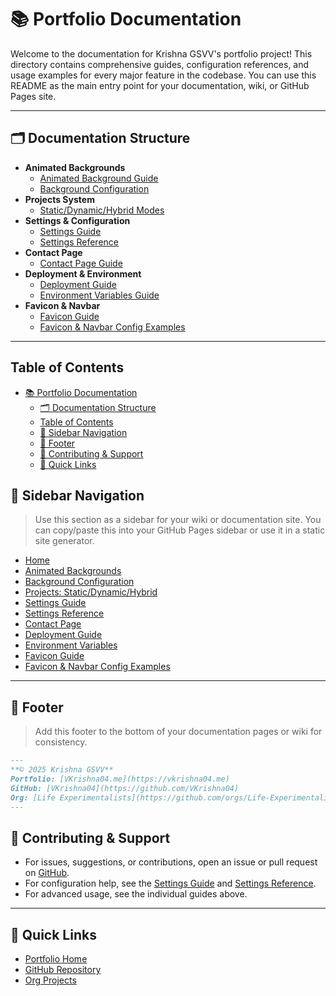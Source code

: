 # 📚 Portfolio Documentation

Welcome to the documentation for Krishna GSVV's portfolio project! This directory contains comprehensive guides, configuration references, and usage examples for every major feature in the codebase. You can use this README as the main entry point for your documentation, wiki, or GitHub Pages site.

---

## 🗂️ Documentation Structure

- **Animated Backgrounds**
  - [Animated Background Guide](./ANIMATED%20BACKGROUND%20GUIDE.md)
  - [Background Configuration](./BACKGROUND%20CONFIGURATION.md)
- **Projects System**
  - [Static/Dynamic/Hybrid Modes](./PROJECTS%20STATIC%20DYNAMIC.md)
- **Settings & Configuration**
  - [Settings Guide](./SETTINGS%20GUIDE.md)
  - [Settings Reference](./SETTINGS%20REFERENCE.md)
- **Contact Page**
  - [Contact Page Guide](./CONTACT%20PAGE.md)
- **Deployment & Environment**
  - [Deployment Guide](./Deployment.md)
  - [Environment Variables Guide](./ENVIRONMENT%20VARIABLES.md)
- **Favicon & Navbar**
  - [Favicon Guide](./FAVICON%20GUIDE.md)
  - [Favicon & Navbar Config Examples](./favicon-navbar-config-examples.md)

---

## Table of Contents
- [📚 Portfolio Documentation](#-portfolio-documentation)
	- [🗂️ Documentation Structure](#️-documentation-structure)
	- [Table of Contents](#table-of-contents)
	- [🧭 Sidebar Navigation](#-sidebar-navigation)
	- [🦶 Footer](#-footer)
	- [📝 Contributing \& Support](#-contributing--support)
	- [🚀 Quick Links](#-quick-links)


## 🧭 Sidebar Navigation

> Use this section as a sidebar for your wiki or documentation site. You can copy/paste this into your GitHub Pages sidebar or use it in a static site generator.

- [Home](./README.md)
- [Animated Backgrounds](./ANIMATED%20BACKGROUND%20GUIDE.md)
- [Background Configuration](./BACKGROUND%20CONFIGURATION.md)
- [Projects: Static/Dynamic/Hybrid](./PROJECTS%20STATIC%20DYNAMIC.md)
- [Settings Guide](./SETTINGS%20GUIDE.md)
- [Settings Reference](./SETTINGS%20REFERENCE.md)
- [Contact Page](./CONTACT%20PAGE.md)
- [Deployment Guide](./Deployment.md)
- [Environment Variables](./ENVIRONMENT%20VARIABLES.md)
- [Favicon Guide](./FAVICON%20GUIDE.md)
- [Favicon & Navbar Config Examples](./favicon-navbar-config-examples.md)

---

## 🦶 Footer

> Add this footer to the bottom of your documentation pages or wiki for consistency.

```markdown
---
**© 2025 Krishna GSVV**
Portfolio: [VKrishna04.me](https://vkrishna04.me)
GitHub: [VKrishna04](https://github.com/VKrishna04)
Org: [Life Experimentalists](https://github.com/orgs/Life-Experimentalists/repositories)
---
```

## 📝 Contributing & Support

- For issues, suggestions, or contributions, open an issue or pull request on [GitHub](https://github.com/VKrishna04/VKrishna04.github.io).
- For configuration help, see the [Settings Guide](./SETTINGS%20GUIDE.md) and [Settings Reference](./SETTINGS%20REFERENCE.md).
- For advanced usage, see the individual guides above.

---

## 🚀 Quick Links

- [Portfolio Home](https://vkrishna04.me)
- [GitHub Repository](https://github.com/VKrishna04/VKrishna04.github.io)
- [Org Projects](https://github.com/orgs/Life-Experimentalists/repositories)
